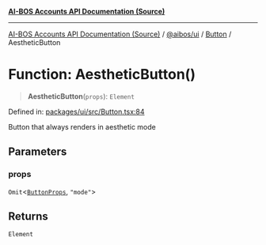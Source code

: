 [**AI-BOS Accounts API Documentation (Source)**](../../../../README.md)

***

[AI-BOS Accounts API Documentation (Source)](../../../../README.md) / [@aibos/ui](../../README.md) / [Button](../README.md) / AestheticButton

# Function: AestheticButton()

> **AestheticButton**(`props`): `Element`

Defined in: [packages/ui/src/Button.tsx:84](https://github.com/pohlai88/accounts/blob/48103fb36d28b2b9bfb33472b6de2f719773cde9/packages/ui/src/Button.tsx#L84)

Button that always renders in aesthetic mode

## Parameters

### props

`Omit`\<[`ButtonProps`](../interfaces/ButtonProps.md), `"mode"`\>

## Returns

`Element`
